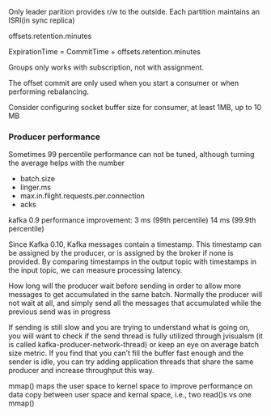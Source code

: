 Only leader parition provides r/w to the outside. Each partition maintains an ISRI(in sync replica)

offsets.retention.minutes

ExpirationTime = CommitTime + offsets.retention.minutes

Groups only works with subscription, not with assignment.

The offset commit are only used when you start a consumer or when performing rebalancing.

Consider configuring socket buffer size for consumer, at least 1MB, up to 10 MB 

### Producer performance

Sometimes 99 percentile performance can not be tuned, although turning the average helps with the number

* batch.size
* linger.ms
* max.in.flight.requests.per.connection
* acks

kafka 0.9 performance improvement:
3 ms (99th percentile)
14 ms (99.9th percentile)

Since Kafka 0.10, Kafka messages contain a timestamp. This timestamp can be assigned by the producer, or is assigned by the broker if none is provided. By comparing timestamps in the output topic with timestamps in the input topic, we can measure processing latency.

How long will the producer wait before sending in order to allow more messages to get accumulated in the same batch. Normally the producer will not wait at all, and simply send all the messages that accumulated while the previous send was in progress

If sending is still slow and you are trying to understand what is going on, you will want to check if the send thread is fully utilized through jvisualsm (it is called kafka-producer-network-thread) or keep an eye on average batch size metric. If you find that you can’t fill the buffer fast enough and the sender is idle, you can try adding application threads that share the same producer and increase throughput this way.

mmap() maps the user space to kernel space to improve performance on data copy between user space and kernal space, i.e., two read()s vs one mmap()

